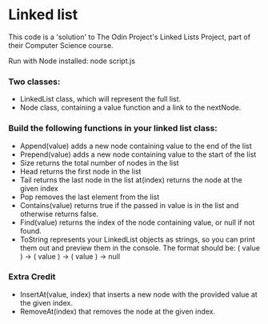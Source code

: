 # Linked list

This code is a 'solution' to The Odin Project's Linked Lists Project, part of their Computer Science course.

Run with Node installed: node script.js

### Two classes:

- LinkedList class, which will represent the full list.
- Node class, containing a value function and a link to the nextNode.

### Build the following functions in your linked list class:

- Append(value) adds a new node containing value to the end of the list
- Prepend(value) adds a new node containing value to the start of the list
- Size returns the total number of nodes in the list
- Head returns the first node in the list
- Tail returns the last node in the list at(index) returns the node at the given index
- Pop removes the last element from the list
- Contains(value) returns true if the passed in value is in the list and otherwise returns false.
- Find(value) returns the index of the node containing value, or null if not found.
- ToString represents your LinkedList objects as strings, so you can print them out and preview them in the console. The format should be: ( value ) -> ( value ) -> ( value ) -> null

### Extra Credit

- InsertAt(value, index) that inserts a new node with the provided value at the given index.
- RemoveAt(index) that removes the node at the given index.